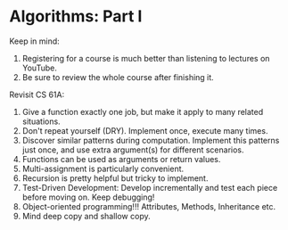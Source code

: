 # Algorithms: Part I

Keep in mind:

1. Registering for a course is much better than listening to lectures on YouTube.
2. Be sure to review the whole course after finishing it.

Revisit CS 61A:

1. Give a function exactly one job, but make it apply to many related situations.
2. Don't repeat yourself (DRY). Implement once, execute many times.
3. Discover similar patterns during computation. Implement this patterns just once, and use extra argument(s) for different scenarios.
4. Functions can be used as arguments or return values.
5. Multi-assignment is particularly convenient.
6. Recursion is pretty helpful but tricky to implement.
7. Test-Driven Development: Develop incrementally and test each piece before moving on. Keep debugging!
8. Object-oriented programming!!! Attributes, Methods, Inheritance etc.
9. Mind deep copy and shallow copy.
